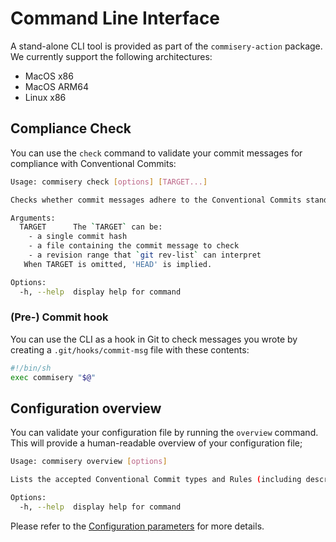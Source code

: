 # Command Line Interface

A stand-alone CLI tool is provided as part of the `commisery-action` package. We currently support
the following architectures:

- MacOS x86
- MacOS ARM64
- Linux x86

## Compliance Check

You can use the `check` command to validate your commit messages for compliance with Conventional Commits:

```sh
Usage: commisery check [options] [TARGET...]

Checks whether commit messages adhere to the Conventional Commits standard.

Arguments:
  TARGET      The `TARGET` can be:
    - a single commit hash
    - a file containing the commit message to check
    - a revision range that `git rev-list` can interpret
   When TARGET is omitted, 'HEAD' is implied.

Options:
  -h, --help  display help for command
```

### (Pre-) Commit hook

You can use the CLI as a hook in Git to check messages you wrote by creating a `.git/hooks/commit-msg` file with these contents:

```sh
#!/bin/sh
exec commisery "$@"
```

## Configuration overview

You can validate your configuration file by running the `overview` command. This will provide a human-readable
overview of your configuration file;

```sh
Usage: commisery overview [options]

Lists the accepted Conventional Commit types and Rules (including description)

Options:
  -h, --help  display help for command
```

Please refer to the [Configuration parameters](./configuration.md) for more details.
